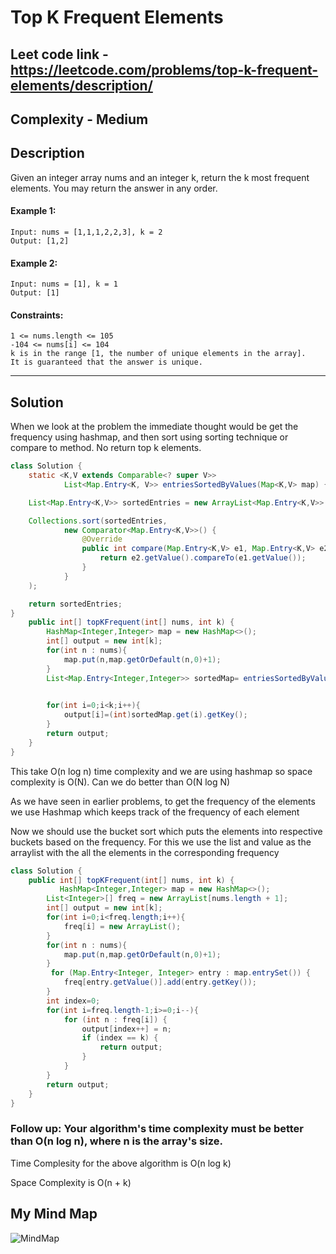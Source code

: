 # Top K Frequent Elements

## Leet code link - https://leetcode.com/problems/top-k-frequent-elements/description/

## Complexity - Medium

## Description

Given an integer array nums and an integer k, return the k most frequent elements. You may return the answer in any order.

#### Example 1:
```plaintext
Input: nums = [1,1,1,2,2,3], k = 2
Output: [1,2]
```
#### Example 2:
```plaintext
Input: nums = [1], k = 1
Output: [1]
 ```

#### Constraints:
```plaintext
1 <= nums.length <= 105
-104 <= nums[i] <= 104
k is in the range [1, the number of unique elements in the array].
It is guaranteed that the answer is unique.
 ```

---
## Solution
When we look at the problem the immediate thought would be get the frequency using hashmap, and then sort using sorting technique or compare to method. No return top k elements.

```java
class Solution {
    static <K,V extends Comparable<? super V>> 
            List<Map.Entry<K, V>> entriesSortedByValues(Map<K,V> map) {

    List<Map.Entry<K,V>> sortedEntries = new ArrayList<Map.Entry<K,V>>(map.entrySet());

    Collections.sort(sortedEntries, 
            new Comparator<Map.Entry<K,V>>() {
                @Override
                public int compare(Map.Entry<K,V> e1, Map.Entry<K,V> e2) {
                    return e2.getValue().compareTo(e1.getValue());
                }
            }
    );

    return sortedEntries;
}
    public int[] topKFrequent(int[] nums, int k) {
        HashMap<Integer,Integer> map = new HashMap<>();
        int[] output = new int[k];
        for(int n : nums){
            map.put(n,map.getOrDefault(n,0)+1);
        }
        List<Map.Entry<Integer,Integer>> sortedMap= entriesSortedByValues(map);

        
        for(int i=0;i<k;i++){
            output[i]=(int)sortedMap.get(i).getKey();
        }
        return output;
    }
}
```
This take O(n log n) time complexity and we are using hashmap so space complexity is O(N). Can we do better than O(N log N)


As we have seen in earlier problems, to get the frequency of the elements we use Hashmap which keeps track of the frequency of each element

Now we should use the bucket sort which puts the elements into respective buckets based on the frequency. For this we use the list and value as the arraylist with the all the elements in the corresponding frequency

```java
class Solution {
    public int[] topKFrequent(int[] nums, int k) {
           HashMap<Integer,Integer> map = new HashMap<>();
        List<Integer>[] freq = new ArrayList[nums.length + 1];
        int[] output = new int[k];
        for(int i=0;i<freq.length;i++){
            freq[i] = new ArrayList();
        }
        for(int n : nums){
            map.put(n,map.getOrDefault(n,0)+1);
        }
         for (Map.Entry<Integer, Integer> entry : map.entrySet()) {
            freq[entry.getValue()].add(entry.getKey());
        }
        int index=0;
        for(int i=freq.length-1;i>=0;i--){
            for (int n : freq[i]) {
                output[index++] = n;
                if (index == k) {
                    return output;
                }
            }
        }
        return output;
    }
}
```
### Follow up: Your algorithm's time complexity must be better than O(n log n), where n is the array's size.

Time Complesity for the above algorithm is O(n log k)

Space Complexity is O(n + k)

## My Mind Map

![MindMap](https://github.com/user-attachments/assets/5d448356-3c38-432d-9ca1-70c832a8e979)

